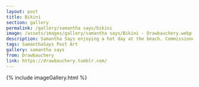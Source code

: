 ```yaml
---
layout: post
title: Bikini
section: gallery
permalink: /gallery/samantha says/bikini
image: /assets/images/gallery/samantha says/Bikini - Drawbauchery.webp
description: Samantha Says enjoying a hot day at the beach. Commissioned from Drawbauchery.
tags: SamanthaSays Post Art
gallery: samantha says
from: Drawbauchery
link: https://drawbauchery.tumblr.com/
---
```

{% include imageGallery.html %}